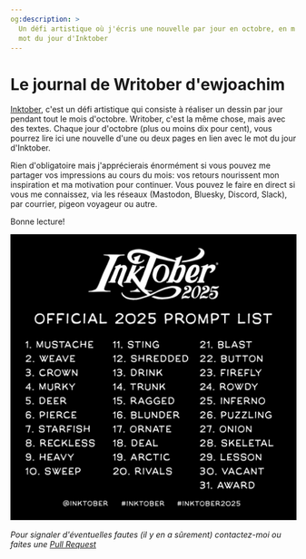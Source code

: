 ```yaml
---
og:description: >
  Un défi artistique où j'écris une nouvelle par jour en octobre, en m'insipirant du
  mot du jour d'Inktober
---
```

# Le journal de Writober d'ewjoachim

[Inktober](https://inktober.com/), c'est un défi artistique qui consiste à réaliser un
dessin par jour pendant tout le mois d'octobre. Writober, c'est la même chose, mais avec
des textes. Chaque jour d'octobre (plus ou moins dix pour cent), vous pourrez lire ici une nouvelle
d'une ou deux pages en lien avec le mot du jour d'Inktober.

Rien d'obligatoire mais j'apprécierais énormément si vous pouvez me partager vos impressions
au cours du mois: vos retours nourissent mon inspiration et ma motivation pour continuer.
Vous pouvez le faire en direct si vous me connaissez, via les réseaux (Mastodon, Bluesky,
Discord, Slack), par courrier, pigeon voyageur ou autre.

Bonne lecture!

![La liste officielle des mots 2025](/_static/2025promptlist.jpg)

_Pour signaler d'éventuelles fautes (il y en a sûrement) contactez-moi ou faites une [Pull Request](https://github.com/ewjoachim/writober)_
